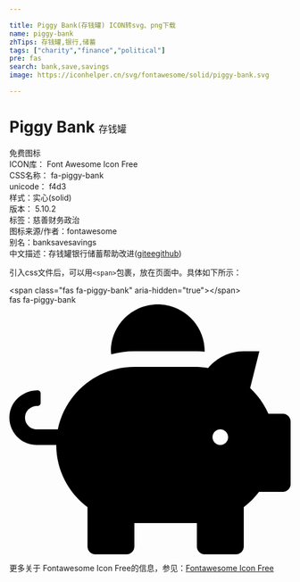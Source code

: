 ```yaml
---

title: Piggy Bank(存钱罐) ICON转svg、png下载
name: piggy-bank
zhTips: 存钱罐,银行,储蓄
tags: ["charity","finance","political"]
pre: fas
search: bank,save,savings
image: https://iconhelper.cn/svg/fontawesome/solid/piggy-bank.svg

---
```


# Piggy Bank  <small style="font-size: 60%;font-weight: 100">存钱罐</small>


<div class="detail-page">
<p>
<span><span class="badge-success badge">免费图标</span> </span>
<br/>
<span>
ICON库：
<span class="badge-secondary badge">Font Awesome Icon Free</span> 
</span>
<br/>
<span>
CSS名称：
<span class="badge-secondary badge">fa-piggy-bank</span> 
</span>
<br/>
<span>
unicode：
<span class="badge-secondary badge">f4d3</span> 
<copy-btn content='f4d3' btn-title=""></copy-btn>
<copy-btn :content='String.fromCodePoint(parseInt("f4d3", 16))' btn-title="复制U"></copy-btn>
</span><br/><span>样式：<span class="badge-light badge">实心(solid)</span></span>
<br/>
<span>
版本：
<span class="badge-secondary badge">5.10.2</span> 
</span><br/><span>标签：<span class="badge-light badge"><router-link to="/tags/charity.html">慈善</router-link></span><span class="badge-light badge"><router-link to="/tags/finance.html">财务</router-link></span><span class="badge-light badge"><router-link to="/tags/political.html">政治</router-link></span></span>
<br/>
<span>图标来源/作者：<span class="badge-light badge">fontawesome</span></span> 
<br/>
<span>别名：<span class="badge-light badge">bank</span><span class="badge-light badge">save</span><span class="badge-light badge">savings</span></span><br/><span class="zh-detail">中文描述：<span class="badge-primary badge">存钱罐</span><span class="badge-primary badge">银行</span><span class="badge-primary badge">储蓄</span><span class="help-link"><span>帮助改进</span>(<a href="https://gitee.com/liuwave/icon-helper/edit/master/json/fontawesome/solid/piggy-bank.json" target="_blank" rel="noopener noreferrer">gitee</a><a href="https://github.com/liuwave/icon-helper/edit/master/json/fontawesome/solid/piggy-bank.json" target="_blank" rel="noopener noreferrer">github</a></span>)</span><br/>
</p>
</div>
<div class="alert alert-dark">
  <i class="fas fa-piggy-bank fa-xs"></i>
  <i class="fas fa-piggy-bank fa-sm"></i>
  <i class="fas fa-piggy-bank fa-lg"></i>
  <i class="fas fa-piggy-bank fa-2x"></i>
  <i class="fas fa-piggy-bank fa-3x"></i>
  <i class="fas fa-piggy-bank fa-5x"></i>
  <i class="fas fa-piggy-bank fa-7x"></i>
</div>
<div>
  <p>引入css文件后，可以用<code>&lt;span&gt;</code>包裹，放在页面中。具体如下所示：    
  </p>
  <div class="alert alert-primary" style="font-size: 14px">
    &lt;span class="fas fa-piggy-bank" aria-hidden="true"&gt;&lt;/span&gt;
    <copy-btn content='<span class="fas fa-piggy-bank" aria-hidden="true"></span>'></copy-btn>
  </div>
  <div class="alert alert-secondary">
    <i class="fas fa-piggy-bank"
    style="font-size: 24px"
    aria-hidden="true"></i> fas fa-piggy-bank
    <copy-btn content="fas fa-piggy-bank" btn-title="复制图标名称"></copy-btn>
  </div>
</div>
<div id="svg" class="svg-wrap">
<svg xmlns="http://www.w3.org/2000/svg" viewBox="0 0 576 512"><path d="M560 224h-29.5c-8.8-20-21.6-37.7-37.4-52.5L512 96h-32c-29.4 0-55.4 13.5-73 34.3-7.6-1.1-15.1-2.3-23-2.3H256c-77.4 0-141.9 55-156.8 128H56c-14.8 0-26.5-13.5-23.5-28.8C34.7 215.8 45.4 208 57 208h1c3.3 0 6-2.7 6-6v-20c0-3.3-2.7-6-6-6-28.5 0-53.9 20.4-57.5 48.6C-3.9 258.8 22.7 288 56 288h40c0 52.2 25.4 98.1 64 127.3V496c0 8.8 7.2 16 16 16h64c8.8 0 16-7.2 16-16v-48h128v48c0 8.8 7.2 16 16 16h64c8.8 0 16-7.2 16-16v-80.7c11.8-8.9 22.3-19.4 31.3-31.3H560c8.8 0 16-7.2 16-16V240c0-8.8-7.2-16-16-16zm-128 64c-8.8 0-16-7.2-16-16s7.2-16 16-16 16 7.2 16 16-7.2 16-16 16zM256 96h128c5.4 0 10.7.4 15.9.8 0-.3.1-.5.1-.8 0-53-43-96-96-96s-96 43-96 96c0 2.1.5 4.1.6 6.2 15.2-3.9 31-6.2 47.4-6.2z"/></svg>
</div>
<detail full-name='fa-piggy-bank'></detail>

<Vssue title="关于“Piggy Bank”的评论" />
    
<div><p>更多关于  Fontawesome Icon Free的信息，参见：<a target="_blank" href="https://iconhelper.cn/fontawesome.html">Fontawesome Icon Free</a>
</p></div>
